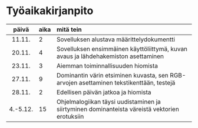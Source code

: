 # Työaikakirjanpito #

| päivä | aika | mitä tein  |
| :----:|:-----| :-----|
| 11.11. | 2    | Sovelluksen alustava määrittelydokumentti |
| 20.11. | 4    | Sovelluksen ensimmäinen käyttöliittymä, kuvan avaus ja lähdehakemiston asettaminen |
| 23.11. | 3    | Aiemman toiminnallisuuden hiomista |
| 27.11. | 9    | Dominantin värin etsiminen kuvasta, sen RGB-arvojen asettaminen tekstikenttään, testejä |
| 28.11. | 2    | Edellisen päivän jatkoa ja hiomista |
| 4.-5.12.| 15   | Ohjelmalogiikan täysi uudistaminen ja siirtyminen dominanteista väreistä vektorien erotuksiin |
